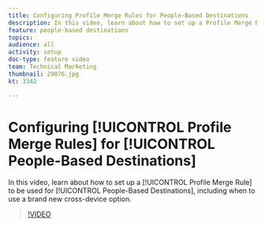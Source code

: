 ```yaml
---
title: Configuring Profile Merge Rules for People-Based Destinations
description: In this video, learn about how to set up a Profile Merge Rule to be used for People-Based Destinations, including when to use a brand new cross-device option.
feature: people-based destinations
topics: 
audience: all
activity: setup
doc-type: feature video
team: Technical Marketing
thumbnail: 29076.jpg
kt: 3342

---
```


# Configuring [!UICONTROL Profile Merge Rules] for [!UICONTROL People-Based Destinations]

In this video, learn about how to set up a [!UICONTROL Profile Merge Rule] to be used for [!UICONTROL People-Based Destinations], including when to use a brand new cross-device option.

>[!VIDEO](https://video.tv.adobe.com/v/29076/?quality=12)

